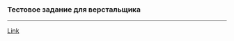 ### Тестовое задание для верстальщика
___

[Link](https://alinaray.github.io/markup_task.github.io/)
